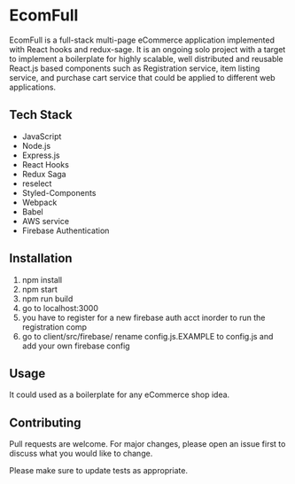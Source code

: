 # EcomFull

EcomFull is a full-stack multi-page eCommerce application implemented with React hooks and redux-sage. It is an ongoing solo project with a target to implement a boilerplate for highly scalable, well distributed and reusable React.js based components such as Registration service, item listing service, and purchase cart service that could be applied to different web applications.


## Tech Stack

- JavaScript
- Node.js
- Express.js
- React Hooks
- Redux Saga
- reselect
- Styled-Components
- Webpack
- Babel
- AWS service
- Firebase Authentication


## Installation

1. npm install
2. npm start
3. npm run build
4. go to localhost:3000
5. you have to register for a new firebase auth acct inorder to run the registration comp
6. go to client/src/firebase/ rename config.js.EXAMPLE to config.js and add your own firebase config

## Usage

It could used as a boilerplate for any eCommerce shop idea.

## Contributing
Pull requests are welcome. For major changes, please open an issue first to discuss what you would like to change.

Please make sure to update tests as appropriate.


